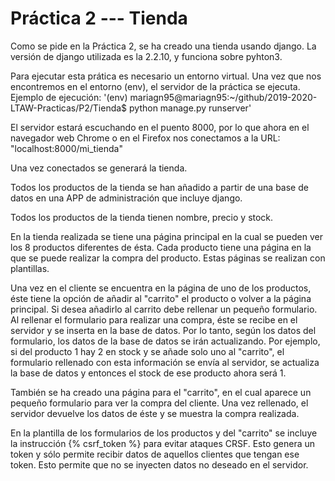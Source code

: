 # Práctica 2 --- Tienda

Como se pide en la Práctica 2, se ha creado una tienda usando django. La versión
de django utilizada es la 2.2.10, y funciona sobre pyhton3.

Para ejecutar esta prática es necesario un entorno virtual. Una vez que nos encontremos
en el entorno (env), el servidor de la práctica se ejecuta. Ejemplo de ejecución:
'(env) mariagn95@mariagn95:~/github/2019-2020-LTAW-Practicas/P2/Tienda$ python manage.py runserver'

El servidor estará escuchando en el puento 8000, por lo que ahora en el navegador
web Chrome o en el Firefox nos conectamos a la URL: "localhost:8000/mi_tienda"

Una vez conectados se generará la tienda.

Todos los productos de la tienda se han añadido a partir de una base de datos
en una APP de administración que incluye django.

Todos los productos de la tienda tienen nombre, precio y stock.

En la tienda realizada se tiene una página principal en la cual se pueden ver
los 8 productos diferentes de ésta. Cada producto tiene una página en la que
se puede realizar la compra del producto. Estas páginas se realizan con plantillas.

Una vez en el cliente se encuentra en la página de uno de los productos, éste tiene
la opción de añadir al "carrito" el producto o volver a la página principal. Si desea
añadirlo al carrito debe rellenar un pequeño formulario. 
Al rellenar el formulario para realizar una compra, éste se recibe en el servidor
y se inserta en la base de datos. Por lo tanto, según los datos del formulario, 
los datos de la base de datos se irán actualizando. Por ejemplo, si del producto
1 hay 2 en stock y se añade solo uno al "carrito", el formulario rellenado con
esta información se envía al servidor, se actualiza la base de datos y entonces
el stock de ese producto ahora será 1. 

También se ha creado una página para el "carrito", en el cual aparece un pequeño
formulario para ver la compra del cliente. Una vez rellenado, el servidor devuelve
los datos de éste y se muestra la compra realizada.

En la plantilla de los formularios de los productos y del "carrito" se incluye 
la instrucción {% csrf_token %} para evitar ataques CRSF. Esto genera un token 
y sólo permite recibir datos de aquellos clientes que tengan ese token. 
Esto permite que no se inyecten datos no deseado en el servidor.









